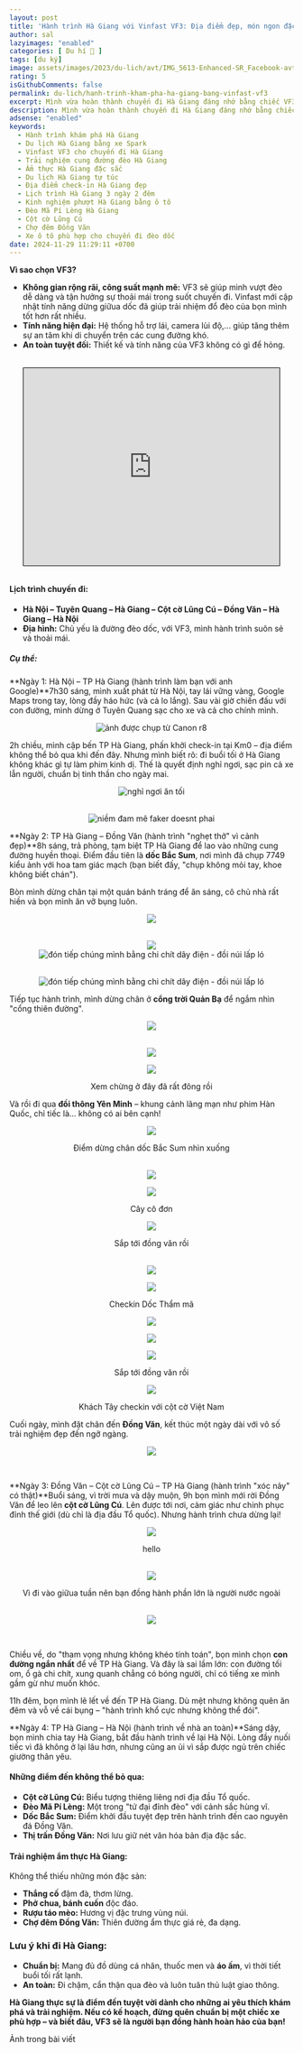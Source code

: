 ```yaml
---
layout: post
title: 'Hành trình Hà Giang với Vinfast VF3: Địa điểm đẹp, món ngon đặc sắc!'
author: sal
lazyimages: "enabled"
categories: [ Du hí 🛫 ]
tags: [du ký]
image: assets/images/2023/du-lich/avt/IMG_5613-Enhanced-SR_Facebook-avt.webp
rating: 5
isGithubComments: false
permalink: du-lich/hanh-trinh-kham-pha-ha-giang-bang-vinfast-vf3
excerpt: Mình vừa hoàn thành chuyến đi Hà Giang đáng nhớ bằng chiếc VF3 nhỏ gọn nhưng đầy kiên cường. Tuy nhiên, qua những cung đường đèo dốc ngoạn mục, mình nhận ra rằng nếu có cơ hội, **Vinfast VF3** sẽ là lựa chọn lý tưởng hơn cho những hành trình dài ngày.
description: Mình vừa hoàn thành chuyến đi Hà Giang đáng nhớ bằng chiếc VF3 nhỏ gọn nhưng đầy kiên cường. Tuy nhiên, qua những cung đường đèo dốc ngoạn mục, mình nhận ra rằng nếu có cơ hội, **Vinfast VF3** sẽ là lựa chọn lý tưởng hơn cho những hành trình dài ngày.
adsense: "enabled"
keywords:
  - Hành trình khám phá Hà Giang
  - Du lịch Hà Giang bằng xe Spark
  - Vinfast VF3 cho chuyến đi Hà Giang
  - Trải nghiệm cung đường đèo Hà Giang
  - Ẩm thực Hà Giang đặc sắc
  - Du lịch Hà Giang tự túc
  - Địa điểm check-in Hà Giang đẹp
  - Lịch trình Hà Giang 3 ngày 2 đêm
  - Kinh nghiệm phượt Hà Giang bằng ô tô
  - Đèo Mã Pí Lèng Hà Giang
  - Cột cờ Lũng Cú
  - Chợ đêm Đồng Văn
  - Xe ô tô phù hợp cho chuyến đi đèo dốc
date: 2024-11-29 11:29:11 +0700
---
```


**Vì sao chọn VF3?**

*   **Không gian rộng rãi, công suất mạnh mẽ:** VF3 sẽ giúp mình vượt đèo dễ dàng và tận hưởng sự thoải mái trong suốt chuyến đi. Vinfast mới cập nhật tính năng dừng giữua dốc đã giúp trải nhiệm đổ đèo của bọn mình tốt hơn rất nhiều.
*   **Tính năng hiện đại:** Hệ thống hỗ trợ lái, camera lùi độ,... giúp tăng thêm sự an tâm khi di chuyển trên các cung đường khó.
*   **An toàn tuyệt đối:** Thiết kế và tính năng của VF3 không có gì để hỏng.

<div class="content" style="text-align:center; max-width: 100%;">
<iframe src="https://www.google.com/maps/d/u/1/embed?mid=1UgCSaY5x6Tij7AihJw4THMvr8POSxMs&ehbc=2E312F" style="  display: block;
  width: 90%;
  max-width: 60rem;
  height: 25em;
  margin: 2rem auto;
  border: 1px solid black;"></iframe></div>

#### **Lịch trình chuyến đi:**

*   **Hà Nội – Tuyên Quang – Hà Giang – Cột cờ Lũng Cú – Đồng Văn – Hà Giang – Hà Nội**
*   **Địa hình:** Chủ yếu là đường đèo dốc, với VF3, mình hành trình suôn sẻ và thoải mái.

##### Cụ thể:

**Ngày 1: Hà Nội – TP Hà Giang (hành trình làm bạn với anh Google)**7h30 sáng, mình xuất phát từ Hà Nội, tay lái vững vàng, Google Maps trong tay, lòng đầy háo hức (và cả lo lắng). Sau vài giờ chiến đấu với con đường, mình dừng ở Tuyên Quang sạc cho xe và cả cho chính mình.

<div class="content" style="text-align:center; ">
<img loading="lazy" src="https://lh3.googleusercontent.com/pw/AP1GczPtLYRmvbG6GHRVyuKj_X8ALTLdGYH3LO256zVub3RjPPRW6T41ycU7gCsFxOiyEWLEnrjClLmkx_p38v745yQMrhsnUuz0kCKD-3fFIS3hUPZb7__P1CjlRK0QUR6sgbK9HxAzNaIIWflukA3k13_zJg=w688-h917-s-no-gm?authuser=0" title="source: imgur.com" alt="ảnh được chụp từ Canon r8"></div>

2h chiều, mình cập bến TP Hà Giang, phấn khởi check-in tại Km0 – địa điểm không thể bỏ qua khi đến đây. Nhưng mình biết rõ: đi buổi tối ở Hà Giang không khác gì tự làm phim kinh dị. Thế là quyết định nghỉ ngơi, sạc pin cả xe lẫn người, chuẩn bị tinh thần cho ngày mai.

<div class="content" style="text-align:center; ">
<img loading="lazy" src="https://lh3.googleusercontent.com/pw/AP1GczPsum797JgXF4en5WPH1790L1T9kCwnrSzyoC0lmzovFIw3e_GyE96DZ6-e072tmr991G4r5p3T70NeDMIE_wpQFlZoKYRnkqoY8gzmi734bjCmZp5qFJDTE_SP5dyxgRUqjBfvKDsH2T9mvH4DY6laBQ=w1223-h917-s-no-gm?authuser=1
" title="source: imgur.com" alt="nghỉ ngơi ăn tối"><p></p><br><img loading="lazy" src="https://lh3.googleusercontent.com/pw/AP1GczM4ydKdgdNARZUFrMmRU0ZpGN2KEmn_j6daz8dmeXXb5JiI2U-72QMUM_cyXdkuNTDbyJ4a8ervgWmVtsIWPBcNB_ECIn5nHUn-xOxXyx9uRcsJmALkFUyFg47xAcm3wKBENXEAdXHa4MJM-Cgm1bh-uQ=w688-h917-s-no-gm?authuser=1
" title="source: imgur.com" alt="niềm đam mê faker doesnt phai"></div>

**Ngày 2: TP Hà Giang – Đồng Văn (hành trình "nghẹt thở" vì cảnh đẹp)**8h sáng, trả phòng, tạm biệt TP Hà Giang để lao vào những cung đường huyền thoại. Điểm đầu tiên là **dốc Bắc Sum**, nơi mình đã chụp 7749 kiểu ảnh với hoa tam giác mạch (bạn biết đấy, "chụp không mỏi tay, khoe không biết chán").

Bòn mình dừng chân tại một quán bánh tráng để ăn sáng, cô chủ nhà rất hiền và bọn mình ăn vỡ bụng luôn.

<div class="content" style="text-align:center; ">
<img loading="lazy" src="https://lh3.googleusercontent.com/pw/AP1GczPBaAQVycvA2JLwlpw7K76Xy8E3R5mRdtAnDXq9pLMr1zyWFATG3flxz3Byp_2yt0RfUNQuovxJneYzXyx2JUmeLu5gVE0dEJQVu4cYIhCRSGN65axPM2C2SajYsR1mVWlw6cL8yNh-4-iIC3LkcgQkEg=w1223-h917-s-no-gm?authuser=1" ><p></p><br><img loading="lazy" src="https://lh3.googleusercontent.com/pw/AP1GczMC8V317uDLLkPlkkcigD00ttXYOjbgXqCZ9D54uUIIPhKHjmXpgqyPkPEV0dSD-6A6QV5zDr2Um3VY6KQEg8aldM2BR2eAPN2rt5qvNGcf5D119K7R6RgptoCegRvBsGBLHOBcaic9DkiKk2vWOum6UQ=w1223-h917-s-no-gm?authuser=1" ><br></div>

<div class="content" style="text-align:center; ">
<img loading="lazy" src="https://imgur.com/jQChIiw.png" title="source: imgur.com" alt="đón tiếp chúng mình bằng chi chít dây điện - đồi núi lấp ló"><p></p><br><img loading="lazy" src="https://imgur.com/fEGPPDb.png" title="source: imgur.com" alt="đón tiếp chúng mình bằng chi chít dây điện - đồi núi lấp ló"></div>

Tiếp tục hành trình, mình dừng chân ở **cổng trời Quản Bạ** để ngắm nhìn "cổng thiên đường".

<div class="content" style="text-align:center; ">
<img loading="lazy" src="https://i.imgur.com/SPMVX8B.png" ><p></p><br><img loading="lazy" src="https://i.imgur.com/kSgDyEE.png" ><br><p></p><img loading="lazy" src="https://i.imgur.com/TXiEZ20.png" ><br><p>Xem chừng ở đây đã rất đông rồi</p></div>

Và rồi đi qua **đồi thông Yên Minh** – khung cảnh lãng mạn như phim Hàn Quốc, chỉ tiếc là... không có ai bên cạnh!

<div class="content" style="text-align:center; ">
<img loading="lazy" src="https://imgur.com/X1e2FvD.png" ><p>Điểm dừng chân dốc Bắc Sum nhìn xuống</p><br><img loading="lazy" src="https://imgur.com/X1e2FvD.png" ><br><p></p><img loading="lazy" src="https://lh3.googleusercontent.com/pw/AP1GczPm70LXTRS2YtAEttA4SPtyYyi-tw_welnilGAI5vnz9a4v-t1qfGfiQ1YWT7z9VuwyOWNvEzMAHTh5oSPLJ5zusqAMDLLCQNlX4nRVJeEyWjgUEZFK38ys34unIl7MPD7bqrecsSu7tZF-O2b4B2vCYw=w611-h917-s-no-gm?authuser=1" ><br><p>Cây cô đơn</p></div>


<div class="content" style="text-align:center; ">
<img loading="lazy" src="https://imgur.com/YymwlVS.png" ><p>Sắp tới đồng văn rồi</p><br><img loading="lazy" src="https://imgur.com/Epim9Ym.png" ><br><p></p><img loading="lazy" src="https://imgur.com/z3hxsK7.png" ><br><p>Checkin Dốc Thẩm mã</p><img loading="lazy" src="https://lh3.googleusercontent.com/pw/AP1GczOvE8OtPiXu9MBcU2o3k3KZOo-JiW7_vbcOe4P_Y4vaca1k7kef3O-lvZouqYewFmtTEGkhhQkgZxUEvXLxsHhJG4ctsjEYfcpyIg7XFKEvpj0X-KaX_vdzfNT8FtjAGMJpm1XOpFu1LJnL4jzg6Jvl6g=w1376-h917-s-no-gm?authuser=1" ><br><p></p><img loading="lazy" src="https://lh3.googleusercontent.com/pw/AP1GczMRk4NFTGYVNoyk36kfw7cLTD3CZf7Oc0lvGF64SDpKzT5lu-PnSu-P4X_aDFduYIAQKnJQPpnAaKCaPhCMypeYv_8a-_YImW5J7TZ7wA7VZQFWVKDcb-4EaUvdrjW_j1PuLFT3d3TdnABhSLOI2xEBEQ=w611-h917-s-no-gm?authuser=1" ><br><p></p><img loading="lazy" src="https://imgur.com/MLOWl86.png" ><p>Sắp tới đồng văn rồi</p><img loading="lazy" src="https://imgur.com/t7He4bF.png" ><p>Khách Tây checkin với cột cờ Việt Nam</p></div>

Cuối ngày, mình đặt chân đến **Đồng Văn**, kết thúc một ngày dài với vô số trải nghiệm đẹp đến ngỡ ngàng.

<div class="content" style="text-align:center; ">
<img loading="lazy" src="https://imgur.com/xWpEPnF.png" ><p></p><br></div>

**Ngày 3: Đồng Văn – Cột cờ Lũng Cú – TP Hà Giang (hành trình "xóc nảy" có thật)**Buổi sáng, vì trời mưa và dậy muộn, 9h bọn mình mới rời Đồng Văn để leo lên **cột cờ Lũng Cú**. Lên được tới nơi, cảm giác như chinh phục đỉnh thế giới (dù chỉ là địa đầu Tổ quốc). Nhưng hành trình chưa dừng lại!

<div class="content" style="text-align:center; ">
<img loading="lazy" src="https://i.imgur.com/WjUVNJf.png" ><p>hello</p><br><img loading="lazy" src="https://i.imgur.com/SdyWySK.jpeg" ><p>Vì đi vào giữua tuần nên bạn đồng hành phần lớn là người nước ngoài</p><br><img loading="lazy" src="https://i.imgur.com/IVWg0zl.png" ><p></p><br></div>

Chiều về, do "tham vọng nhưng không khéo tính toán", bọn mình chọn **con đường ngắn nhất** để về TP Hà Giang. Và đây là sai lầm lớn: con đường tối om, ổ gà chi chít, xung quanh chẳng có bóng người, chỉ có tiếng xe mình gầm gừ như muốn khóc.

11h đêm, bọn mình lê lết về đến TP Hà Giang. Dù mệt nhưng không quên ăn đêm và vỗ về cái bụng – "hành trình khổ cực nhưng không thể đói".

**Ngày 4: TP Hà Giang – Hà Nội (hành trình về nhà an toàn)**Sáng dậy, bọn mình chia tay Hà Giang, bắt đầu hành trình về lại Hà Nội. Lòng đầy nuối tiếc vì đã không ở lại lâu hơn, nhưng cũng an ủi vì sắp được ngủ trên chiếc giường thân yêu.

#### **Những điểm đến không thể bỏ qua:**

*   **Cột cờ Lũng Cú:** Biểu tượng thiêng liêng nơi địa đầu Tổ quốc.
*   **Đèo Mã Pí Lèng:** Một trong "tứ đại đỉnh đèo" với cảnh sắc hùng vĩ.
*   **Dốc Bắc Sum:** Điểm khởi đầu tuyệt đẹp trên hành trình đến cao nguyên đá Đồng Văn.
*   **Thị trấn Đồng Văn:** Nơi lưu giữ nét văn hóa bản địa đặc sắc.

#### **Trải nghiệm ẩm thực Hà Giang:**

Không thể thiếu những món đặc sản:

*   **Thắng cố** đậm đà, thơm lừng.
*   **Phở chua, bánh cuốn** độc đáo.
*   **Rượu táo mèo:** Hương vị đặc trưng vùng núi.
*   **Chợ đêm Đồng Văn:** Thiên đường ẩm thực giá rẻ, đa dạng.

### **Lưu ý khi đi Hà Giang:**

*   **Chuẩn bị:** Mang đủ đồ dùng cá nhân, thuốc men và **áo ấm**, vì thời tiết buổi tối rất lạnh.
*   **An toàn:** Đi chậm, cẩn thận qua đèo và luôn tuân thủ luật giao thông.

**Hà Giang thực sự là điểm đến tuyệt vời dành cho những ai yêu thích khám phá và trải nghiệm. Nếu có kế hoạch, đừng quên chuẩn bị một chiếc xe phù hợp – và biết đâu, VF3 sẽ là người bạn đồng hành hoàn hảo của bạn!**

Ảnh trong bài viết

